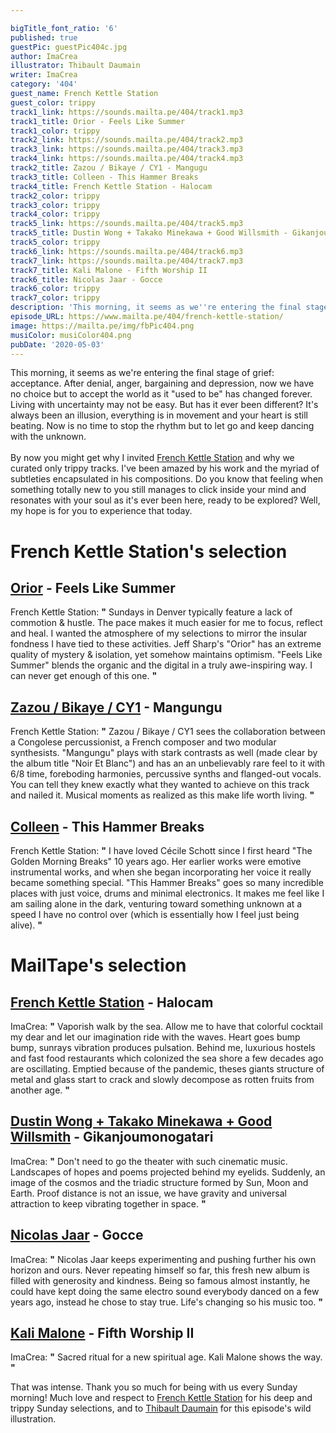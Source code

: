```yaml
---

bigTitle_font_ratio: '6'
published: true
guestPic: guestPic404c.jpg
author: ImaCrea
illustrator: Thibault Daumain
writer: ImaCrea
category: '404'
guest_name: French Kettle Station
guest_color: trippy
track1_link: https://sounds.mailta.pe/404/track1.mp3
track1_title: Orior - Feels Like Summer
track1_color: trippy
track2_link: https://sounds.mailta.pe/404/track2.mp3
track3_link: https://sounds.mailta.pe/404/track3.mp3
track4_link: https://sounds.mailta.pe/404/track4.mp3
track2_title: Zazou / Bikaye / CY1 - Mangugu
track3_title: Colleen - This Hammer Breaks
track4_title: French Kettle Station - Halocam
track2_color: trippy
track3_color: trippy
track4_color: trippy
track5_link: https://sounds.mailta.pe/404/track5.mp3
track5_title: Dustin Wong + Takako Minekawa + Good Willsmith - Gikanjoumonogatari
track5_color: trippy
track6_link: https://sounds.mailta.pe/404/track6.mp3
track7_link: https://sounds.mailta.pe/404/track7.mp3
track7_title: Kali Malone - Fifth Worship II
track6_title: Nicolas Jaar - Gocce
track6_color: trippy
track7_color: trippy
description: 'This morning, it seems as we''re entering the final stage of grief: acceptance. After denial, anger, bargaining and depression, now we have no choice but to accept the world as it "used to be" has changed forever. Living with uncertainty may not be easy. But has it ever been different? It''s always been an illusion, everything is in movement and your heart is still beating. Now is no time to stop the rhythm but to let go and keep dancing with the unknown.'
episode_URL: https://www.mailta.pe/404/french-kettle-station/
image: https://mailta.pe/img/fbPic404.png
musiColor: musiColor404.png
pubDate: '2020-05-03'
---
```

This morning, it seems as we're entering the final stage of grief: acceptance. After denial, anger, bargaining and depression, now we have no choice but to accept the world as it "used to be" has changed forever. Living with uncertainty may not be easy. But has it ever been different? It's always been an illusion, everything is in movement and your heart is still beating. Now is no time to stop the rhythm but to let go and keep dancing with the unknown.
<br><br>
By now you might get why I invited [French Kettle Station](https://frenchkettlestation.bandcamp.com/) and why we curated only trippy tracks. I've been amazed by his work and the myriad of subtleties encapsulated in his compositions. Do you know that feeling when something totally new to you still manages to click inside your mind and resonates with your soul as it's ever been here, ready to be explored? Well, my hope is for you to experience that today.



# French Kettle Station's selection

## [Orior](https://soundcloud.com/orior-music) - Feels Like Summer
French Kettle Station: **"** Sundays in Denver typically feature a lack of commotion & hustle. The pace makes it much easier for me to focus, reflect and heal. I wanted the atmosphere of my selections to mirror the insular fondness I have tied to these activities. Jeff Sharp's "Orior" has an extreme quality of mystery & isolation, yet somehow maintains optimism. "Feels Like Summer" blends the organic and the digital in a truly awe-inspiring way. I can never get enough of this one. **"** 

## [Zazou / Bikaye / CY1](https://zazoubikaye.bandcamp.com/album/noir-et-blanc) - Mangungu
French Kettle Station: **"** Zazou / Bikaye / CY1 sees the collaboration between a Congolese percussionist, a French composer and two modular synthesists. "Mangungu" plays with stark contrasts as well (made clear by the album title "Noir Et Blanc") and has an an unbelievably rare feel to it with 6/8 time, foreboding harmonies, percussive synths and flanged-out vocals. You can tell they knew exactly what they wanted to achieve on this track and nailed it. Musical moments as realized as this make life worth living. **"** 

## [Colleen](https://colleencolleen.bandcamp.com/album/captain-of-none) - This Hammer Breaks
French Kettle Station: **"** I have loved Cécile Schott since I first heard "The Golden Morning Breaks" 10 years ago. Her earlier works were emotive instrumental works, and when she began incorporating her voice it really became something special. "This Hammer Breaks" goes so many incredible places with just voice, drums and minimal electronics. It makes me feel like I am sailing alone in the dark, venturing toward something unknown at a speed I have no control over (which is essentially how I feel just being alive). **"** 

# MailTape's selection

## [French Kettle Station](https://frenchkettlestation.bandcamp.com/) - Halocam
ImaCrea: **"** Vaporish walk by the sea. Allow me to have that colorful cocktail my dear and let our imagination ride with the waves. Heart goes bump bump, sunrays vibration produces pulsation. Behind me, luxurious hostels and fast food restaurants which colonized the sea shore a few decades ago are oscillating. Emptied because of the pandemic, theses giants structure of metal and glass start to crack and slowly decompose as rotten fruits from another age. **"** 

## [Dustin Wong + Takako Minekawa + Good Willsmith](https://umorrex.bandcamp.com/album/exit-future-heart) - Gikanjoumonogatari
ImaCrea: **"** Don't need to go the theater with such cinematic music. Landscapes of hopes and poems projected behind my eyelids. Suddenly, an image of the cosmos and the triadic structure formed by Sun, Moon and Earth. Proof distance is not an issue, we have gravity and universal attraction to keep vibrating together in space. **"** 

## [Nicolas Jaar](https://nicolasjaar.bandcamp.com/album/cenizas) - Gocce
ImaCrea: **"** Nicolas Jaar keeps experimenting and pushing further his own horizon and ours. Never repeating himself so far, this fresh new album is filled with generosity and kindness. Being so famous almost instantly, he could have kept doing the same electro sound everybody danced on a few years ago, instead he chose to stay true. Life's changing so his music too. **"** 

## [Kali Malone](https://kalimalone.bandcamp.com/album/the-sacrificial-code) - Fifth Worship II 
ImaCrea: **"** Sacred ritual for a new spiritual age. Kali Malone shows the way. **"** 


That was intense. Thank you so much for being with us every Sunday morning! Much love and respect to [French Kettle Station](https://frenchkettlestation.bandcamp.com/) for his deep and trippy Sunday selections, and to [Thibault Daumain](//thibaultdaumain.fr/) for this episode's wild illustration.
